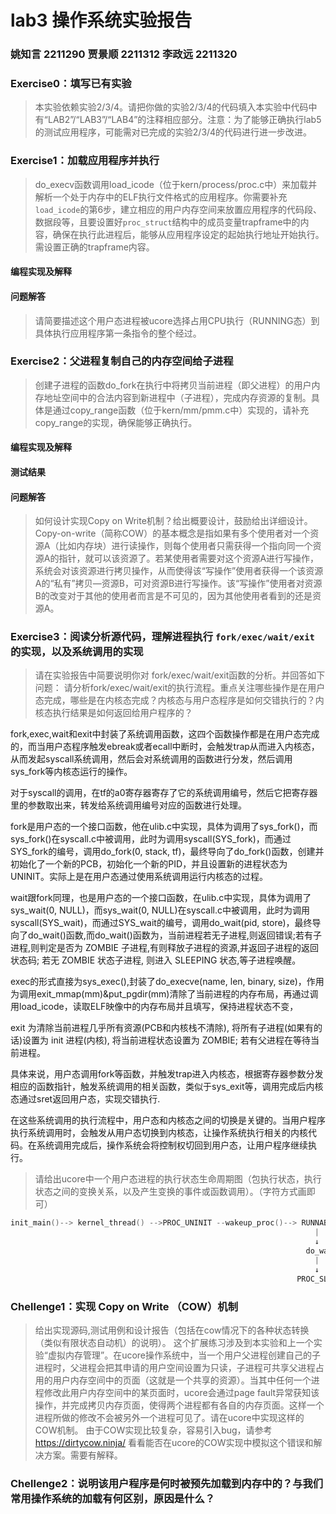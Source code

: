 # lab3 操作系统实验报告

### 姚知言 2211290 贾景顺 2211312 李政远 2211320

### Exercise0：填写已有实验

>本实验依赖实验2/3/4。请把你做的实验2/3/4的代码填入本实验中代码中有“LAB2”/“LAB3”/“LAB4”的注释相应部分。注意：为了能够正确执行lab5的测试应用程序，可能需对已完成的实验2/3/4的代码进行进一步改进。

### Exercise1：加载应用程序并执行

>do_execv函数调用load_icode（位于kern/process/proc.c中）来加载并解析一个处于内存中的ELF执行文件格式的应用程序。你需要补充`load_icode`的第6步，建立相应的用户内存空间来放置应用程序的代码段、数据段等，且要设置好`proc_struct`结构中的成员变量trapframe中的内容，确保在执行此进程后，能够从应用程序设定的起始执行地址开始执行。需设置正确的trapframe内容。

#### 编程实现及解释

#### 问题解答

>请简要描述这个用户态进程被ucore选择占用CPU执行（RUNNING态）到具体执行应用程序第一条指令的整个经过。

### Exercise2：父进程复制自己的内存空间给子进程

>创建子进程的函数do_fork在执行中将拷贝当前进程（即父进程）的用户内存地址空间中的合法内容到新进程中（子进程），完成内存资源的复制。具体是通过copy_range函数（位于kern/mm/pmm.c中）实现的，请补充copy_range的实现，确保能够正确执行。

#### 编程实现及解释

#### 测试结果

#### 问题解答

>如何设计实现Copy on Write机制？给出概要设计，鼓励给出详细设计。
Copy-on-write（简称COW）的基本概念是指如果有多个使用者对一个资源A（比如内存块）进行读操作，则每个使用者只需获得一个指向同一个资源A的指针，就可以该资源了。若某使用者需要对这个资源A进行写操作，系统会对该资源进行拷贝操作，从而使得该“写操作”使用者获得一个该资源A的“私有”拷贝—资源B，可对资源B进行写操作。该“写操作”使用者对资源B的改变对于其他的使用者而言是不可见的，因为其他使用者看到的还是资源A。

### Exercise3：阅读分析源代码，理解进程执行 `fork/exec/wait/exit` 的实现，以及系统调用的实现

>请在实验报告中简要说明你对 fork/exec/wait/exit函数的分析。并回答如下问题：
请分析fork/exec/wait/exit的执行流程。重点关注哪些操作是在用户态完成，哪些是在内核态完成？内核态与用户态程序是如何交错执行的？内核态执行结果是如何返回给用户程序的？

fork,exec,wait和exit中封装了系统调用函数，这四个函数操作都是在用户态完成的，而当用户态程序触发ebreak或者ecall中断时，会触发trap从而进入内核态，从而发起syscall系统调用，然后会对系统调用的函数进行分发，然后调用sys_fork等内核态运行的操作。  

对于syscall的调用，在tf的a0寄存器寄存了它的系统调用编号，然后它把寄存器里的参数取出来，转发给系统调用编号对应的函数进行处理。  

fork是用户态的一个接口函数，他在ulib.c中实现，具体为调用了sys_fork()，而sys_fork()在syscall.c中被调用，此时为调用syscall(SYS_fork)，而通过SYS_fork的编号，调用do_fork(0, stack, tf)，最终导向了do_fork()函数，创建并初始化了一个新的PCB，初始化一个新的PID，并且设置新的进程状态为UNINIT。实际上是在用户态通过使用系统调用运行内核态的过程。  

wait跟fork同理，也是用户态的一个接口函数，在ulib.c中实现，具体为调用了sys_wait(0, NULL)，而sys_wait(0, NULL)在syscall.c中被调用，此时为调用syscall(SYS_wait)，而通过SYS_wait的编号，调用do_wait(pid, store)，最终导向了do_wait()函数,而do_wait()函数为，当前进程若无子进程,则返回错误;若有子进程,则判定是否为 ZOMBIE 子进程,有则释放子进程的资源,并返回子进程的返回状态码; 若无 ZOMBIE 状态子进程, 则进入 SLEEPING 状态,等子进程唤醒。

exec的形式直接为sys_exec(),封装了do_execve(name, len, binary, size)，作用为调用exit_mmap(mm)&put_pgdir(mm)清除了当前进程的内存布局，再通过调用load_icode，读取ELF映像中的内存布局并且填写，保持进程状态不变，

exit 为清除当前进程几乎所有资源(PCB和内核栈不清除), 将所有子进程(如果有的话)设置为 init 进程(内核), 将当前进程状态设置为 ZOMBIE; 若有父进程在等待当前进程。

具体来说，用户态调用fork等函数，并触发trap进入内核态，根据寄存器参数分发相应的函数指针，触发系统调用的相关函数，类似于sys_exit等，调用完成后内核态通过sret返回用户态，实现交错执行.  

在这些系统调用的执行流程中，用户态和内核态之间的切换是关键的。当用户程序执行系统调用时，会触发从用户态切换到内核态，让操作系统执行相关的内核代码。在系统调用完成后，操作系统会将控制权切回到用户态，让用户程序继续执行。  

>请给出ucore中一个用户态进程的执行状态生命周期图（包执行状态，执行状态之间的变换关系，以及产生变换的事件或函数调用）。（字符方式画即可） 
 
```cpp {.line-numbers}
init_main()--> kernel_thread() -->PROC_UNINIT --wakeup_proc()--> RUNNABLE --> exit() --> PROC_ZOMBIE
                                                                    |  |                     ↑ ↑
                                                                    ↓  ↓                     | |
                                                                  do_wait()                  | |
                                                                    |  |                     ↑ ↑
                                                                    ↓  ↓                     | |
                                                                PROC_SLEEPING --> exit() --> | |
```

### Chellenge1：实现 Copy on Write （COW）机制

>给出实现源码,测试用例和设计报告（包括在cow情况下的各种状态转换（类似有限状态自动机）的说明）。
这个扩展练习涉及到本实验和上一个实验“虚拟内存管理”。在ucore操作系统中，当一个用户父进程创建自己的子进程时，父进程会把其申请的用户空间设置为只读，子进程可共享父进程占用的用户内存空间中的页面（这就是一个共享的资源）。当其中任何一个进程修改此用户内存空间中的某页面时，ucore会通过page fault异常获知该操作，并完成拷贝内存页面，使得两个进程都有各自的内存页面。这样一个进程所做的修改不会被另外一个进程可见了。请在ucore中实现这样的COW机制。
由于COW实现比较复杂，容易引入bug，请参考 https://dirtycow.ninja/ 看看能否在ucore的COW实现中模拟这个错误和解决方案。需要有解释。

### Chellenge2：说明该用户程序是何时被预先加载到内存中的？与我们常用操作系统的加载有何区别，原因是什么？
